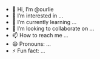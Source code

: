 - 👋 Hi, I’m @ourlie
- 👀 I’m interested in ...
- 🌱 I’m currently learning ...
- 💞️ I’m looking to collaborate on ...
- 📫 How to reach me ...
- 😄 Pronouns: ...
- ⚡ Fun fact: ...

<!---
ourlie/ourlie is a ✨ special ✨ repository because its `README.md` (this file) appears on your GitHub profile.
You can click the Preview link to take a look at your changes.
--->
